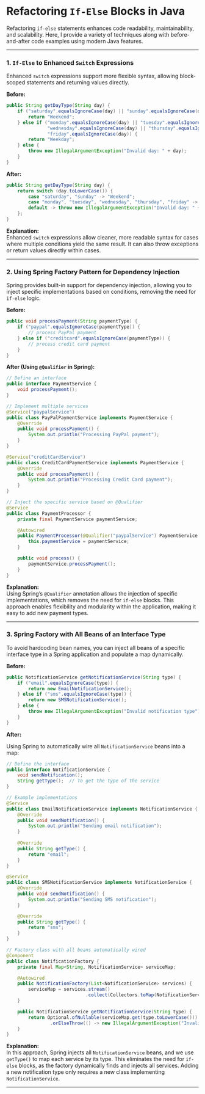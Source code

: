 
# Refactoring `If-Else` Blocks in Java

Refactoring `if-else` statements enhances code readability, maintainability, and scalability. Here, I provide a variety of techniques along with before-and-after code examples using modern Java features.

---

### 1. `If-Else` to Enhanced `Switch` Expressions

Enhanced `switch` expressions support more flexible syntax, allowing block-scoped statements and returning values directly.

**Before:**

```java
public String getDayType(String day) {
    if ("saturday".equalsIgnoreCase(day) || "sunday".equalsIgnoreCase(day)) {
        return "Weekend";
    } else if ("monday".equalsIgnoreCase(day) || "tuesday".equalsIgnoreCase(day) ||
               "wednesday".equalsIgnoreCase(day) || "thursday".equalsIgnoreCase(day) ||
               "friday".equalsIgnoreCase(day)) {
        return "Weekday";
    } else {
        throw new IllegalArgumentException("Invalid day: " + day);
    }
}
```

**After:**

```java
public String getDayType(String day) {
    return switch (day.toLowerCase()) {
        case "saturday", "sunday" -> "Weekend";
        case "monday", "tuesday", "wednesday", "thursday", "friday" -> "Weekday";
        default -> throw new IllegalArgumentException("Invalid day: " + day);
    };
}
```

**Explanation:**  
Enhanced `switch` expressions allow cleaner, more readable syntax for cases where multiple conditions yield the same result. It can also throw exceptions or return values directly within cases.

---

### 2. Using Spring Factory Pattern for Dependency Injection

Spring provides built-in support for dependency injection, allowing you to inject specific implementations based on conditions, removing the need for `if-else` logic.

**Before:**

```java
public void processPayment(String paymentType) {
    if ("paypal".equalsIgnoreCase(paymentType)) {
        // process PayPal payment
    } else if ("creditcard".equalsIgnoreCase(paymentType)) {
        // process credit card payment
    }
}
```

**After (Using `@Qualifier` in Spring):**

```java
// Define an interface
public interface PaymentService {
    void processPayment();
}

// Implement multiple services
@Service("paypalService")
public class PayPalPaymentService implements PaymentService {
    @Override
    public void processPayment() {
        System.out.println("Processing PayPal payment");
    }
}

@Service("creditCardService")
public class CreditCardPaymentService implements PaymentService {
    @Override
    public void processPayment() {
        System.out.println("Processing Credit Card payment");
    }
}

// Inject the specific service based on @Qualifier
@Service
public class PaymentProcessor {
    private final PaymentService paymentService;

    @Autowired
    public PaymentProcessor(@Qualifier("paypalService") PaymentService paymentService) {
        this.paymentService = paymentService;
    }

    public void process() {
        paymentService.processPayment();
    }
}
```

**Explanation:**  
Using Spring’s `@Qualifier` annotation allows the injection of specific implementations, which removes the need for `if-else` blocks. This approach enables flexibility and modularity within the application, making it easy to add new payment types.

---

### 3. Spring Factory with All Beans of an Interface Type

To avoid hardcoding bean names, you can inject all beans of a specific interface type in a Spring application and populate a map dynamically.

**Before:**

```java
public NotificationService getNotificationService(String type) {
    if ("email".equalsIgnoreCase(type)) {
        return new EmailNotificationService();
    } else if ("sms".equalsIgnoreCase(type)) {
        return new SMSNotificationService();
    } else {
        throw new IllegalArgumentException("Invalid notification type");
    }
}
```

**After:**

Using Spring to automatically wire all `NotificationService` beans into a map:

```java
// Define the interface
public interface NotificationService {
    void sendNotification();
    String getType();  // To get the type of the service
}

// Example implementations
@Service
public class EmailNotificationService implements NotificationService {
    @Override
    public void sendNotification() {
        System.out.println("Sending email notification");
    }
    
    @Override
    public String getType() {
        return "email";
    }
}

@Service
public class SMSNotificationService implements NotificationService {
    @Override
    public void sendNotification() {
        System.out.println("Sending SMS notification");
    }

    @Override
    public String getType() {
        return "sms";
    }
}

// Factory class with all beans automatically wired
@Component
public class NotificationFactory {
    private final Map<String, NotificationService> serviceMap;

    @Autowired
    public NotificationFactory(List<NotificationService> services) {
        serviceMap = services.stream()
                             .collect(Collectors.toMap(NotificationService::getType, Function.identity()));
    }

    public NotificationService getNotificationService(String type) {
        return Optional.ofNullable(serviceMap.get(type.toLowerCase()))
                .orElseThrow(() -> new IllegalArgumentException("Invalid notification type"));
    }
}
```

**Explanation:**  
In this approach, Spring injects all `NotificationService` beans, and we use `getType()` to map each service by its type. This eliminates the need for `if-else` blocks, as the factory dynamically finds and injects all services. Adding a new notification type only requires a new class implementing `NotificationService`.

---
